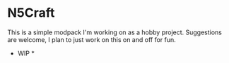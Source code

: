 # N5Craft
This is a simple modpack I'm working on as a hobby project. Suggestions are welcome, I plan to just work on this on and off for fun. 
* WIP *
